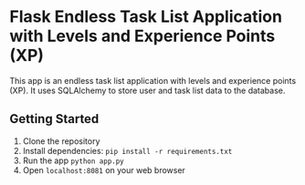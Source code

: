 # Flask Endless Task List Application with Levels and Experience Points (XP)

This app is an endless task list application with levels and experience points (XP). It uses SQLAlchemy to store user and task list data to the database.

## Getting Started

1. Clone the repository
2. Install dependencies: `pip install -r requirements.txt`
3. Run the app `python app.py`
4. Open `localhost:8081` on your web browser
